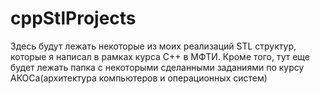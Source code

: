 # cppStlProjects
Здесь будут лежать некоторые из моих реализаций STL структур, которые я написал в рамках курса C++ в МФТИ. Кроме того, тут еще будет лежать папка с некоторыми сделанными заданиями по курсу АКОСа(архитектура компьютеров и операционных систем)


